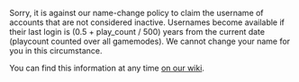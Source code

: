 Sorry, it is against our name-change policy to claim the username of accounts that are not considered inactive. Usernames become available if their last login is (0.5 + play_count / 500) years from the current date (playcount counted over all gamemodes). We cannot change your name for you in this circumstance.

You can find this information at any time [on our wiki](https://osu.ppy.sh/help/wiki/Help_Center#can-i-take-another-player's-username?).
